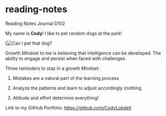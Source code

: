 # reading-notes

Reading Notes Journal D102

My name is **Cody**! I like to pet random dogs at the park!


[![Can I pet that dog?](https://images.unsplash.com/photo-1604165094771-7af34f7fd4cd?ixlib=rb-1.2.1&ixid=MnwxMjA3fDB8MHxzZWFyY2h8Mzl8fGRvZ3N8ZW58MHx8MHx8&auto=format&fit=crop&w=500&q=60)


Growth Mindset to me is believing that intelligence can be developed. The ability to engage and persist when faced with challenges.

Three reminders to stay in a growth Mindset:

1. Mistakes are a natural part of the learning process

2. Analyze the patterns and learn to adjust accordingly (nothing 

3. Attitude and effort determine everything!  

Link to my GitHub Portfolio: <https://github.com/CodyLobdell>
